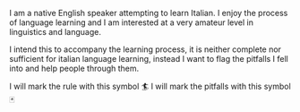 I am a native English speaker attempting to learn Italian. I enjoy the process of language learning and I am interested at a very amateur level in linguistics and language.

I intend this to accompany the learning process, it is neither complete nor sufficient for italian language learning, instead I want to flag the pitfalls I fell into and help people through them.

I will mark the rule with this symbol :surfer:
I will mark the pitfalls with this symbol :black_joker:
